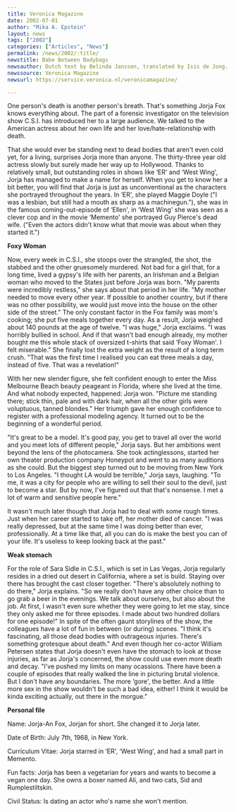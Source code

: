 ```yaml
---
title: Veronica Magazine
date: 2002-07-01
author: "Mika A. Epstein"
layout: news
tags: ["2002"]
categories: ["Articles", "News"]
permalink: /news/2002/:title/
newstitle: Babe Between Bodybags
newsauthor: Dutch text by Belinda Janssen, translated by Isis de Jong.
newssource: Veronica Magazine
newsurl: https://service.veronica.nl/veronicamagazine/

---
```


One person's death is another person's breath. That's something Jorja Fox knows everything about. The part of a forensic investigator on the television show C.S.I. has introduced her to a large audience. We talked to the American actress about her own life and her love/hate-relationship with death.

That she would ever be standing next to dead bodies that aren't even cold yet, for a living, surprises Jorja more than anyone. The thirty-three year old actress slowly but surely made her way up to Hollywood. Thanks to relatively small, but outstanding roles in shows like &#8216;ER' and &#8216;West Wing', Jorja has managed to make a name for herself. When you get to know her a bit better, you will find that Jorja is just as unconventional as the characters she portrayed throughout the years. In &#8216;ER', she played Maggie Doyle ("I was a lesbian, but still had a mouth as sharp as a machinegun."), she was in the famous coming-out-episode of &#8216;Ellen', in &#8216;West Wing' she was seen as a clever cop and in the movie &#8216;Memento' she portrayed Guy Pierce's dead wife. ("Even the actors didn't know what that movie was about when they started it.")

**Foxy Woman**

Now, every week in C.S.I., she stoops over the strangled, the shot, the stabbed and the other gruesomely murdered. Not bad for a girl that, for a long time, lived a gypsy's life with her parents, an Irishman and a Belgian woman who moved to the States just before Jorja was born. "My parents were incredibly restless," she says about that period in her life. "My mother needed to move every other year. If possible to another country, but if there was no other possibility, we would just move into the house on the other side of the street." The only constant factor in the Fox family was mom's cooking; she put five meals together every day. As a result, Jorja weighed about 140 pounds at the age of twelve. "I was huge," Jorja exclaims. "I was horribly bullied in school. And if that wasn't bad enough already, my mother bought me this whole stack of oversized t-shirts that said &#8216;Foxy Woman'. I felt miserable." She finally lost the extra weight as the result of a long term crush. "That was the first time I realised you can eat three meals a day, instead of five. That was a revelation!"

With her new slender figure, she felt confident enough to enter the Miss Melbourne Beach beauty peageant in Florida, where she lived at the time. And what nobody expected, happened: Jorja won. "Picture me standing there; stick thin, pale and with dark hair, when all the other girls were voluptuous, tanned blondes." Her triumph gave her enough confidence to register with a professional modeling agency. It turned out to be the beginning of a wonderful period.

"It's great to be a model. It's good pay, you get to travel all over the world and you meet lots of different people," Jorja says. But her ambitions went beyond the lens of the photocamera. She took actinglessons, started her own theater production company Honeypot and went to as many auditions as she could. But the biggest step turned out to be moving from New York to Los Angeles. "I thought LA would be terrible," Jorja says, laughing. "To me, it was a city for people who are willing to sell their soul to the devil, just to become a star. But by now, I've figured out that that's nonsense. I met a lot of warm and sensitive people here."

It wasn't much later though that Jorja had to deal with some rough times. Just when her career started to take off, her mother died of cancer. "I was really depressed, but at the same time I was doing better than ever, professionally. At a time like that, all you can do is make the best you can of your life. It's useless to keep looking back at the past."

**Weak stomach**

For the role of Sara Sidle in C.S.I., which is set in Las Vegas, Jorja regularly resides in a dried out desert in California, where a set is build. Staying over there has brought the cast closer together. "There's absolutely nothing to do there," Jorja explains. "So we really don't have any other choice than to go grab a beer in the evenings. We talk about ourselves, but also about the job. At first, I wasn't even sure whether they were going to let me stay, since they only asked me for three episodes. I made about two hundred dollars for one episode!" In spite of the often gaunt storylines of the show, the colleagues have a lot of fun in between (or during) scenes. "I think it's fascinating, all those dead bodies with outrageous injuries. There's something grotesque about death." And even though her co-actor William Petersen states that Jorja doesn't even have the stomach to look at those injuries, as far as Jorja's concerned, the show could use even more death and decay. "I've pushed my limits on many ocassions. There have been a couple of episodes that really walked the line in picturing brutal violence. But I don't have any boundaries. The more &#8216;gore', the better. And a little more sex in the show wouldn't be such a bad idea, either! I think it would be kinda exciting actually, out there in the morgue."

**Personal file**

Name: Jorja-An Fox, Jorjan for short. She changed it to Jorja later.

Date of Birth: July 7th, 1968, in New York.

Curriculum Vitae: Jorja starred in &#8216;ER', &#8216;West Wing', and had a small part in Memento.

Fun facts: Jorja has been a vegetarian for years and wants to become a vegan one day. She owns a boxer named Ali, and two cats, Sid and Rumplestiltskin.

Civil Status: Is dating an actor who's name she won't mention.

